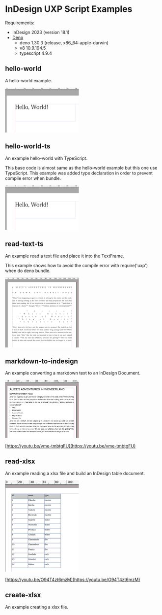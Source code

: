 
# InDesign UXP Script Examples

Requirements:

- InDesign 2023 (version 18.1)
- [Deno](https://deno.land/)
    - deno 1.30.3 (release, x86\_64-apple-darwin)
    - v8 10.9.194.5
    - typescript 4.9.4


## hello-world

A hello-world example.

<img src="https://github.com/mindboard/indesign-uxp-script-examples/blob/main/hello-world/hello-world.jpg" width="240" />


## hello-world-ts

An example hello-world with TypeScript.

This base code is almost same as the hello-world example but this one use TypeScript. 
This example was added type declaration in order to prevent compile error when bundle.

<img src="https://github.com/mindboard/indesign-uxp-script-examples/blob/main/hello-world-ts/hello-world-ts.jpg" width="240" />


## read-text-ts

An example read a text file and place it into the TextFrame.

This example shows how to avoid the compile error with require('uxp') when do deno bundle.

<img src="https://github.com/mindboard/indesign-uxp-script-examples/blob/main/read-text-ts/read-text-ts.jpg" width="240" />


## markdown-to-indesign

An example converting a markdown text to an InDesign Document.

<img src="https://github.com/mindboard/indesign-uxp-script-examples/blob/main/markdown-to-indesign/md2ind.jpg" width="240" />

[https://youtu.be/vme-tmbtgFU](https://youtu.be/vme-tmbtgFU)


## read-xlsx

An example reading a xlsx file and build an InDesign table document.

<img src="https://github.com/mindboard/indesign-uxp-script-examples/blob/main/read-xlsx/read-xlsx.jpg" width="240" />

[https://youtu.be/O94T4zt6mzM](https://youtu.be/O94T4zt6mzM)


## create-xlsx

An example creating a xlsx file.

